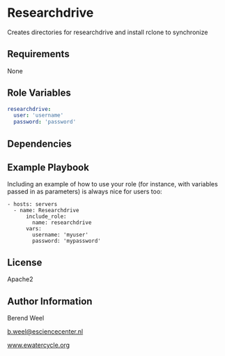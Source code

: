 Researchdrive
=========

Creates directories for researchdrive and install rclone to synchronize

Requirements
------------

None

Role Variables
--------------

```yaml
researchdrive:
  user: 'username'
  password: 'password'
```

Dependencies
------------

Example Playbook
----------------

Including an example of how to use your role (for instance, with variables passed in as parameters) is always nice for users too:

    - hosts: servers
      - name: Researchdrive
          include_role:
            name: researchdrive
          vars:
            username: 'myuser'
            password: 'mypassword'

License
-------

Apache2

Author Information
------------------

Berend Weel

b.weel@esciencecenter.nl

www.ewatercycle.org
